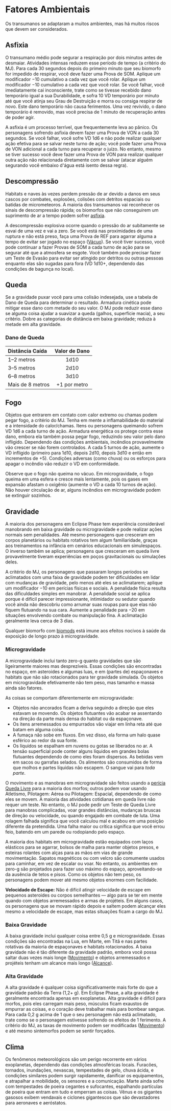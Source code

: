 # Fatores Ambientais

Os transumanos se adaptaram a muitos ambientes, mas há muitos riscos que devem ser considerados.

## Asfixia

O transumano médio pode segurar a respiração por dois minutos antes de desmaiar. Atividades intensas reduzem esse período de tempo (a critério do MJ). Para cada 30 segundos depois do primeiro minuto que seu biomorfo for impedido de respirar, você deve fazer uma Prova de SOM. Aplique um modificador −10 cumulativo a cada vez que você rolar. Aplique um modificador −10 cumulativo a cada vez que você rolar. Se você falhar, você imediatamente cai inconsciente, trate como se tivesse recebido dano temporário igual a sua Durabilidade, e sofra 10 VD temporário por minuto até que você atinja seu Grau de Destruição e morra ou consiga respirar de novo. Este dano temporário não causa ferimentos. Uma vez revivido, o dano temporário é removido, mas você precisa de 1 minuto de recuperação antes de poder agir.

A asfixia é um processo terrível, que frequentemente leva ao pânico. Os personagens sofrendo asfixia devem fazer uma Prova de VON a cada 30 segundos. Se você falhar, você sofre VD 1d6 e não pode realizar qualquer ação efetiva para se salvar neste turno de ação; você pode fazer uma Prova de VON adicional a cada turno para recuperar o juízo. No entanto, mesmo se tiver sucesso você deve fazer uma Prova de VON para realizar qualquer outra ação não relacionada diretamente com se salvar (atacar alguém segurando você embaixo d'água está isento dessa regra).

## Descompressão

Habitats e naves às vezes perdem pressão de ar devido a danos em seus cascos por combates, explosões, colisões com detritos espaciais ou batidas de micrometeoros. A maioria dos transumanos vai reconhecer os sinais de descompressão rápida; os biomorfos que não conseguirem um suprimento de ar a tempo podem sofrer [asfixia](../12/28-environmental-factors.md#asphyxiation).

A descompressão explosiva ocorre quando o pressão do ar subitamente se esvai de uma vez e vai a zero. Se você está nas proximidades de uma ruptura e não está preso, faça uma Prova de REF para agarrar alguma a tempo de evitar ser jogado no espaço ([Vácuo](../12/29-hostile-environments.md#vacuum)). Se você tiver sucesso, você pode continuar a fazer Provas de SOM a cada turno de ação para se segurar até que a atmosfera se esgote. Você também pode precisar fazer um Teste de Evasão para evitar ser atingido por detritos ou outras pessoas enquanto elas são sugadas para fora (VD 1d10+, dependendo das condições de bagunça no local).

## Queda

Se a gravidade puxar você para uma colisão indesejada, use a tabela de Dano de Queda para determinar o resultado. Armadura cinética pode mitigar esse dano com metade do seu valor. O MJ pode reduzir esse dano se alguma coisa ajudar a suavizar a queda (galhos, superfície macia), a seu critério. Dobre as categorias de distância em baixa gravidade; reduza à metade em alta gravidade.

<!-- CLEANED blockquote class="table" -->

### Dano de Queda

| Distância Caída  | Valor de Dano |
|:---------------- |:-------------:|
| 1–2 metros       |     1d10      |
| 3–5 metros       |     2d10      |
| 6–8 metros       |     3d10      |
| Mais de 8 metros | +1 por metro  |

<!-- CLEANED /blockquote -->

## Fogo

Objetos que entrarem em contato com calor extremo ou chamas podem pegar fogo, a critério do MJ. Tenha em mente a inflamabilidade do material e a intensidade do calor/chamas. Itens ou personagens queimando sofrem VD 1d6 a cada turno de ação. Armadura energética os protege contra esse dano, embora ela também possa pegar fogo, reduzindo seu valor pelo dano infligido. Dependendo das condições ambientais, incêndios provavelmente vão crescer se não forem controlados. A cada 5 turnos de ação, aumente o VD infligido (primeiro para 1d10, depois 2d10, depois 3d10 e então em incrementos de +5). Condições adversas (como chuva) ou os esforços para apagar o incêndio vão reduzir o VD em conformidade.

Observe que o fogo não queima no vácuo. Em microgravidade, o fogo queima em uma esfera e cresce mais lentamente, pois os gases em expansão afastam o oxigênio (aumente o VD a cada 10 turnos de ação). Não houver circulação de ar, alguns incêndios em microgravidade podem se extinguir sozinhos.

## Gravidade

A maioria dos personagens em Eclipse Phase tem experiência considerável manobrando em baixa gravidade ou microgravidade e pode realizar ações normais sem penalidades. Até mesmo personagens que cresceram em corpos planetários ou habitats rotativos tem algum familiaridade, graças aos treinamentos na infância em cenários educacionais em simulespaços. O inverso também se aplica; personagens que cresceram em queda livre provavelmente tiveram experiências em poços gravitacionais ou simulações deles.

A critério do MJ, os personagens que passaram longos períodos se aclimatados com uma faixa de gravidade podem ter dificuldades em lidar com mudanças de gravidade, pelo menos até eles se aclimatarem; aplique um modificador −10 em perícias físicas e sociais. A penalidade física resulta das dificuldades simples em manobrar. A penalidade social se aplica porque é difícil parecer impressionante, intimidador ou sedutor quando você ainda não descobriu como arrumar suas roupas para que elas não fiquem flutuando na sua cara. Aumente a penalidade para −20 em situações envolvendo combate ou manipulação fina. A aclimatação geralmente leva cerca de 3 dias.

Qualquer biomorfo com [biomods](../16/05-common-tech-and-ware.md#standard-augmentations) está imune aos efeitos nocivos à saúde da exposição de longo prazo à microgravidade.

### Microgravidade

A microgravidade inclui tanto zero-g quanto gravidades que são ligeiramente maiores mas desprezíveis. Essas condições são encontradas no espaço, em asteroides e algumas luas, e em (partes de) espaçonaves e habitats que não são rotacionados para ter gravidade simulada. Os objetos em microgravidade efetivamente não tem peso, mas tamanho e massa ainda são fatores.

As coisas se comportam diferentemente em microgravidade:

- Objetos não ancorados ficam a deriva seguindo a direção que eles estavam se movendo. Os objetos flutuantes vão acabar se assentando na direção da parte mais densa do habitat ou da espaçonave.
- Os itens arremessados ou empurrados vão viajar em linha reta até que batam em alguma coisa.
- A fumaça não sobe em fluxos. Em vez disso, ela forma um halo quase esférico ao redor da sua fonte.
- Os líquidos se espalham em nuvens ou gotas se liberados no ar. A tensão superficial pode conter alguns líquidos em grandes bolas flutuantes dependendo de como eles foram dispersos. As bebidas vem em sacos ou garrafas selados. Os alimentos são consumidos de forma que molhos e partes líquidas não escapem. O sangue vai para _toda parte_.

O movimento e as manobras em microgravidade são feitos usando a [perícia Queda Livre](../04/19-active-skill-list.md#free-fall) para a maioria dos morfos; outros podem voar usando Atletismo, Pilotagem: Aérea ou Pilotagem: Espacial, dependendo de como eles se movem. A maioria das atividades cotidianas em queda livre não requer um teste. No entanto, o MJ pode pedir um Teste de Queda Livre para manobras complicadas, voar grandes distâncias, mudanças bruscas de direção ou velocidade, ou quando engajado em combate de luta. Uma rolagem falhada significa que você calculou mal e acabou em uma posição diferente da pretendida. Uma falha maior ou crítica significa que você errou feio, batendo em um parede ou rodopiando pelo espaço.

A maioria dos habitats em microgravidade estão equipados com laços elásticos para se agarrar, bolsos de malha para manter objetos presos, e esteiras rolantes com alças para as mãos em vias de grande movimentação. Sapatos magnéticos ou com velcro são comumente usados para caminhar, em vez de escalar ou voar. No entanto, os ambientes em zero-g são projetados para fazer uso máximo do espaço, aproveitando-se da ausência de tetos e pisos. Como os objetos não tem peso, os personagens podem mover até mesmo objetos enormes com facilidade.

**Velocidade de Escape:** Não é difícil atingir velocidade de escape em pequenos asteroides ou corpos semelhantes — algo para se ter em mente quando com objetos arremessados e armas de projéteis. Em alguns casos, os personagens que se movam rápido depois e saltem podem alcançar eles mesmo a velocidade de escape, mas estas situações ficam a cargo do MJ.

### Baixa Gravidade

A baixa gravidade inclui qualquer coisa entre 0,5&nbsp;g e microgravidade. Essas condições são encontradas na Lua, em Marte, em Titã e nas partes rotativas da maioria de espaçonaves e habitats rotacionados. A baixa gravidade não é tão diferente da gravidade padrão, embora você possa saltar duas vezes mais longe ([Movimento](../12/24-movement.md)) e objetos arremessados e projéteis tenham um alcance mais longo ([Alcance](../12/04-ranged-combat.md#range)).

### Alta Gravidade

A alta gravidade é qualquer coisa significativamente mais forte do que a gravidade padrão da Terra (1,2+&nbsp;g). Em Eclipse Phase, a alta gravidade é geralmente encontrada apenas em exoplanetas. Alta gravidade é difícil para morfos, pois eles carregam mais peso, músculos ficam exaustos de empurrar as coisas, e o coração deve trabalhar mais para bombear sangue. Para cada 0,2&nbsp;g acima de 1 que o seu personagem não está aclimatado, trate como se o personagem estivesse sofrendo os efeitos de 1 ferimento. A critério do MJ, as taxas de movimento podem ser modificadas ([Movimento](../12/24-movement.md)) e até mesmo sintemorfos podem se sentir forçados.

## Clima

Os fenômenos meteorológicos são um perigo recorrente em vários exoplanetas, dependendo das condições atmosféricas locais. Furacões, tornados, inundações, nevascas, tempestades de gelo, chuva ácida, e condições similares podem surgir rapidamente, danificar os equipamentos, e atrapalhar a mobilidade, os sensores e a comunicação. Marte ainda sofre com tempestades de poeira cegantes e sufocantes, espalhando partículas de poeira que entram em tudo e emperram as coisas. Vênus e os gigantes gasosos exibem vendavais e ciclones gigantescos que são devastadores para aeronaves e aeróstatos.
